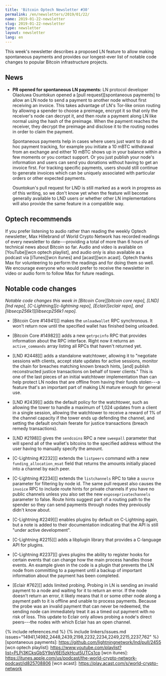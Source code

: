 ```yaml
---
title: 'Bitcoin Optech Newsletter #30'
permalink: /en/newsletters/2019/01/22/
name: 2019-01-22-newsletter
slug: 2019-01-22-newsletter
type: newsletter
layout: newsletter
lang: en
---
```

This week's newsletter describes a proposed LN feature to allow making
spontaneous payments and provides our longest-ever list of notable code
changes to popular Bitcoin infrastructure projects.

## News

- **PR opened for spontaneous LN payments:** LN protocol developer
  Olaoluwa Osuntokun opened a [pull request][spontaneous payments] to
  allow an LN node to send a payment to another node without first
  receiving an invoice.  This takes advantage of LN's Tor-like onion
  routing by allowing a spender to choose a preimage, encrypt it so
  that only the receiver's node can decrypt it, and then route a payment
  along LN like normal using the hash of the preimage.  When the
  payment reaches the receiver, they decrypt the preimage and disclose
  it to the routing nodes in order to claim the payment.

  Spontaneous payments
  help in cases where users just want to do ad hoc payment
  tracking, for example you initiate a 10 mBTC withdrawal from an
  exchange and either 10 mBTC shows up in your balance within a few
  moments or you contact support.  Or you just publish your node's
  information and users can send you donations without having to get
  an invoice first.  For tracking specific payments, users
  should still continue to generate invoices which can be uniquely
  associated with particular orders or other expected payments.

  Osuntokun's pull request for LND is still marked as a work in
  progress as of this writing, so we don't know yet when the feature
  will become generally available to LND users or whether other LN
  implementations will also provide the same feature in a compatible
  way.

## Optech recommends

If you prefer listening to audio rather than reading the weekly Optech
newsletter, Max Hillebrand of World Crypto Network has recorded readings
of every newsletter to date---providing a total of more than 6 hours of
technical news about Bitcoin so far.  Audio and video is available on
[YouTube][wcn optech playlist], and audio only is also available as a
podcast via [iTunes][wcn itunes] and [acast][wcn acast].  Optech thanks
Max for volunteering to perform the readings and for doing them so well.
We encourage everyone who would prefer to receive the newsletter in
video or audio form to follow Max for future readings.

## Notable code changes

*Notable code changes this week in [Bitcoin Core][bitcoin core repo],
[LND][lnd repo], [C-Lightning][c-lightning repo], [Eclair][eclair repo],
and [libsecp256k1][libsecp256k1 repo].*

- [Bitcoin Core #14941][] makes the `unloadwallet` RPC synchronous.
  It won't return now until the specified wallet has finished being
  unloaded.

- [Bitcoin Core #14982][] adds a new `getrpcinfo` RPC that provides
  information about the RPC interface.  Right now it returns an
  `active_commands` array listing all RPCs that haven't returned yet.

- [LND #2448][] adds a standalone watchtower, allowing it to "negotiate
  sessions with clients, accept state updates for active sessions,
  monitor the chain for breaches matching known breach hints, [and] publish
  reconstructed justice transactions on behalf of tower clients."
  This is one of the last pieces of an initial watchtower implementation
  than can help protect LN nodes that are offline from having their
  funds stolen---a feature that's an important part of making LN mature
  enough for general use.

- [LND #2439][] adds the default policy for the watchtower, such as
  allowing the tower to handle a maximum of 1,024 updates from a client
  in a single session, allowing the watchtower to receive a reward of 1%
  of the channel capacity if the tower ends up defending the channel,
  and setting the default onchain feerate for justice transactions
  (breach remedy transactions).

- [LND #2198][] gives the `sendcoins` RPC a new `sweepall` parameter
  that will spend all of the wallet's bitcoins to the specified address
  without the user having to manually specify the amount.

- [C-Lightning #2232][] extends the `listpeers` command with a new
  `funding_allocation_msat` field that returns the amounts initially
  placed into a channel by each peer.

- [C-Lightning #2234][] extends the `listchannels` RPC to take a
  `source` parameter for filtering by node id.  The same pull request also
  causes the `invoice` RPC to include route hints for private channels
  if you have no public channels unless you also set the new
  `exposeprivatechannels` parameter to false.  Route hints suggest part
  of a routing path to the spender so they can send payments through
  nodes they previously didn't know about.

- [C-Lightning #2249][] enables plugins by default on C-Lightning again,
  but a note is added to their documentation indicating that the API is
  still "under active development".

- [C-Lightning #2215][] adds a libplugin library that provides a
  C-language API for plugins.

- [C-Lightning #2237][] gives plugins the ability to register hooks for
  certain events that can change how the main process handles those
  events.  An example given in the code is a plugin that prevents the LN
  node from committing to a payment until a backup of important
  information about the payment has been completed.

- [Eclair #762][] adds limited probing.  Probing in LN is sending an
  invalid payment to a node and waiting for it to return an error.  If
  the node doesn't return an error, it likely means that it or some
  other node along a payment path to it is offline and unable to process
  payments.  Because the probe was an invalid payment that can never be
  redeemed, the sending node can immediately treat it as a timed out
  payment with no risk of loss.  This update to Eclair only allows
  probing a node's direct peers---the nodes with which Eclair has an
  open channel.

{% include references.md %}
{% include linkers/issues.md issues="14941,14982,2448,2439,2198,2232,2234,2249,2215,2237,762" %}
[spontaneous payments]: https://github.com/lightningnetwork/lnd/pull/2455
[wcn optech playlist]: https://www.youtube.com/playlist?list=PLPj3KCksGbSY9pV6EI5zkHcut5UTCs1cp
[wcn itunes]: https://itunes.apple.com/us/podcast/the-world-crypto-network-podcast/id825708806
[wcn acast]: https://play.acast.com/s/world-crypto-network
